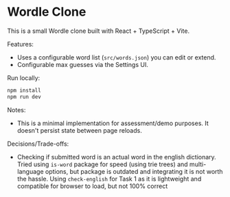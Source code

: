 # Wordle Clone

This is a small Wordle clone built with React + TypeScript + Vite.

Features:
- Uses a configurable word list (`src/words.json`) you can edit or extend.
- Configurable max guesses via the Settings UI.

Run locally:

```powershell
npm install
npm run dev
```

Notes:
- This is a minimal implementation for assessment/demo purposes. It doesn't persist state between page reloads.

Decisions/Trade-offs:
- Checking if submitted word is an actual word in the english dictionary. Tried using `is-word` package for speed (using trie trees) and multi-language options, but package is outdated and integrating it is not worth the hassle. Using `check-english` for Task 1 as it is lightweight and compatible for browser to load, but not 100% correct
